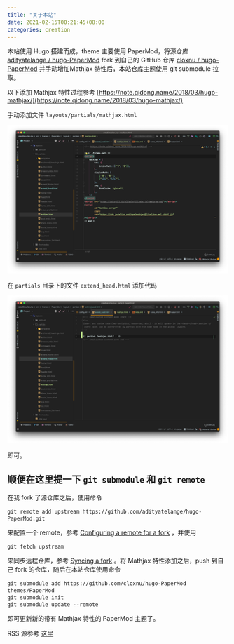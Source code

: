 ```yaml
---
title: "关于本站"
date: 2021-02-15T00:21:45+08:00
categories: creation
---
```


本站使用 Hugo 搭建而成，theme 主要使用 PaperMod，将源仓库 [adityatelange / hugo-PaperMod](https://github.com/adityatelange/hugo-PaperMod) fork 到自己的 GitHub 仓库 [cloxnu / hugo-PaperMod](https://github.com/cloxnu/hugo-PaperMod) 并手动增加Mathjax 特性后，本站仓库主题使用 git submodule 拉取。

以下添加 Mathjax 特性过程参考 [https://note.qidong.name/2018/03/hugo-mathjax/](https://note.qidong.name/2018/03/hugo-mathjax/)

手动添加文件 `layouts/partials/mathjax.html`

![mathjax](assets/mathjax.png)

在 `partials` 目录下的文件 `extend_head.html` 添加代码

![extend_head](assets/extend_head.png)

即可。

## 顺便在这里提一下 `git submodule` 和 `git remote`

在我 fork 了源仓库之后，使用命令

```shell
git remote add upstream https://github.com/adityatelange/hugo-PaperMod.git
```

来配置一个 remote，参考 [Configuring a remote for a fork](https://docs.github.com/en/github/collaborating-with-issues-and-pull-requests/configuring-a-remote-for-a-fork) ，并使用

```shell
git fetch upstream
```

来同步远程仓库，参考 [Syncing a fork](https://docs.github.com/en/github/collaborating-with-issues-and-pull-requests/syncing-a-fork) 。将 Mathjax 特性添加之后，push 到自己 fork 的仓库，随后在本站仓库使用命令

```shell
git submodule add https://github.com/cloxnu/hugo-PaperMod themes/PaperMod
git submodule init
git submodule update --remote
```

即可更新新的带有 Mathjax 特性的 PaperMod 主题了。

RSS 源参考 [这里](https://10101.io/2019/05/01/hugo-rss)

